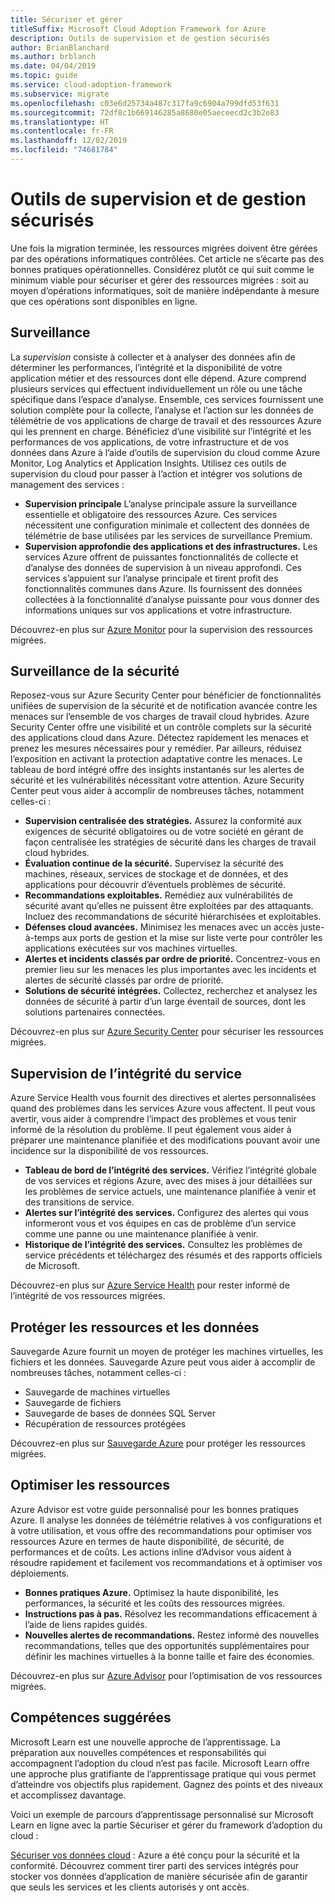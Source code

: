 ```yaml
---
title: Sécuriser et gérer
titleSuffix: Microsoft Cloud Adoption Framework for Azure
description: Outils de supervision et de gestion sécurisés
author: BrianBlanchard
ms.author: brblanch
ms.date: 04/04/2019
ms.topic: guide
ms.service: cloud-adoption-framework
ms.subservice: migrate
ms.openlocfilehash: c03e6d25734a487c317fa9c6904a799dfd53f631
ms.sourcegitcommit: 72df8c1b669146285a8680e05aeceecd2c3b2e83
ms.translationtype: HT
ms.contentlocale: fr-FR
ms.lasthandoff: 12/02/2019
ms.locfileid: "74681784"
---
```

# <a name="secure-monitoring-and-management-tools"></a>Outils de supervision et de gestion sécurisés

Une fois la migration terminée, les ressources migrées doivent être gérées par des opérations informatiques contrôlées. Cet article ne s’écarte pas des bonnes pratiques opérationnelles. Considérez plutôt ce qui suit comme le minimum viable pour sécuriser et gérer des ressources migrées : soit au moyen d’opérations informatiques, soit de manière indépendante à mesure que ces opérations sont disponibles en ligne.

## <a name="monitoring"></a>Surveillance

La *supervision* consiste à collecter et à analyser des données afin de déterminer les performances, l’intégrité et la disponibilité de votre application métier et des ressources dont elle dépend. Azure comprend plusieurs services qui effectuent individuellement un rôle ou une tâche spécifique dans l’espace d’analyse. Ensemble, ces services fournissent une solution complète pour la collecte, l’analyse et l’action sur les données de télémétrie de vos applications de charge de travail et des ressources Azure qui les prennent en charge. Bénéficiez d’une visibilité sur l’intégrité et les performances de vos applications, de votre infrastructure et de vos données dans Azure à l’aide d’outils de supervision du cloud comme Azure Monitor, Log Analytics et Application Insights. Utilisez ces outils de supervision du cloud pour passer à l’action et intégrer vos solutions de management des services :

- **Supervision principale** L’analyse principale assure la surveillance essentielle et obligatoire des ressources Azure. Ces services nécessitent une configuration minimale et collectent des données de télémétrie de base utilisées par les services de surveillance Premium.
- **Supervision approfondie des applications et des infrastructures.** Les services Azure offrent de puissantes fonctionnalités de collecte et d’analyse des données de supervision à un niveau approfondi. Ces services s’appuient sur l’analyse principale et tirent profit des fonctionnalités communes dans Azure. Ils fournissent des données collectées à la fonctionnalité d’analyse puissante pour vous donner des informations uniques sur vos applications et votre infrastructure.

Découvrez-en plus sur [Azure Monitor](https://docs.microsoft.com/azure/azure-monitor/overview) pour la supervision des ressources migrées.

## <a name="security-monitoring"></a>Surveillance de la sécurité

Reposez-vous sur Azure Security Center pour bénéficier de fonctionnalités unifiées de supervision de la sécurité et de notification avancée contre les menaces sur l’ensemble de vos charges de travail cloud hybrides. Azure Security Center offre une visibilité et un contrôle complets sur la sécurité des applications cloud dans Azure. Détectez rapidement les menaces et prenez les mesures nécessaires pour y remédier. Par ailleurs, réduisez l’exposition en activant la protection adaptative contre les menaces. Le tableau de bord intégré offre des insights instantanés sur les alertes de sécurité et les vulnérabilités nécessitant votre attention. Azure Security Center peut vous aider à accomplir de nombreuses tâches, notamment celles-ci :

- **Supervision centralisée des stratégies.** Assurez la conformité aux exigences de sécurité obligatoires ou de votre société en gérant de façon centralisée les stratégies de sécurité dans les charges de travail cloud hybrides.
- **Évaluation continue de la sécurité.** Supervisez la sécurité des machines, réseaux, services de stockage et de données, et des applications pour découvrir d’éventuels problèmes de sécurité.
- **Recommandations exploitables.** Remédiez aux vulnérabilités de sécurité avant qu’elles ne puissent être exploitées par des attaquants. Incluez des recommandations de sécurité hiérarchisées et exploitables.
- **Défenses cloud avancées.** Minimisez les menaces avec un accès juste-à-temps aux ports de gestion et la mise sur liste verte pour contrôler les applications exécutées sur vos machines virtuelles.
- **Alertes et incidents classés par ordre de priorité.** Concentrez-vous en premier lieu sur les menaces les plus importantes avec les incidents et alertes de sécurité classés par ordre de priorité.
- **Solutions de sécurité intégrées.** Collectez, recherchez et analysez les données de sécurité à partir d’un large éventail de sources, dont les solutions partenaires connectées.

Découvrez-en plus sur [Azure Security Center](https://docs.microsoft.com/azure/security-center) pour sécuriser les ressources migrées.

## <a name="service-health-monitoring"></a>Supervision de l’intégrité du service

Azure Service Health vous fournit des directives et alertes personnalisées quand des problèmes dans les services Azure vous affectent. Il peut vous avertir, vous aider à comprendre l’impact des problèmes et vous tenir informé de la résolution du problème. Il peut également vous aider à préparer une maintenance planifiée et des modifications pouvant avoir une incidence sur la disponibilité de vos ressources.

- **Tableau de bord de l’intégrité des services.** Vérifiez l’intégrité globale de vos services et régions Azure, avec des mises à jour détaillées sur les problèmes de service actuels, une maintenance planifiée à venir et des transitions de service.
- **Alertes sur l’intégrité des services.** Configurez des alertes qui vous informeront vous et vos équipes en cas de problème d’un service comme une panne ou une maintenance planifiée à venir.
- **Historique de l’intégrité des services.** Consultez les problèmes de service précédents et téléchargez des résumés et des rapports officiels de Microsoft.

Découvrez-en plus sur [Azure Service Health](https://docs.microsoft.com/azure/service-health) pour rester informé de l’intégrité de vos ressources migrées.

## <a name="protect-assets-and-data"></a>Protéger les ressources et les données

Sauvegarde Azure fournit un moyen de protéger les machines virtuelles, les fichiers et les données. Sauvegarde Azure peut vous aider à accomplir de nombreuses tâches, notamment celles-ci :

- Sauvegarde de machines virtuelles
- Sauvegarde de fichiers
- Sauvegarde de bases de données SQL Server
- Récupération de ressources protégées

Découvrez-en plus sur [Sauvegarde Azure](https://docs.microsoft.com/azure/backup) pour protéger les ressources migrées.

## <a name="optimize-resources"></a>Optimiser les ressources

Azure Advisor est votre guide personnalisé pour les bonnes pratiques Azure. Il analyse les données de télémétrie relatives à vos configurations et à votre utilisation, et vous offre des recommandations pour optimiser vos ressources Azure en termes de haute disponibilité, de sécurité, de performances et de coûts. Les actions inline d’Advisor vous aident à résoudre rapidement et facilement vos recommandations et à optimiser vos déploiements.

- **Bonnes pratiques Azure.** Optimisez la haute disponibilité, les performances, la sécurité et les coûts des ressources migrées.
- **Instructions pas à pas.** Résolvez les recommandations efficacement à l’aide de liens rapides guidés.
- **Nouvelles alertes de recommandations.** Restez informé des nouvelles recommandations, telles que des opportunités supplémentaires pour définir les machines virtuelles à la bonne taille et faire des économies.

Découvrez-en plus sur [Azure Advisor](https://docs.microsoft.com/azure/advisor/advisor-overview) pour l’optimisation de vos ressources migrées.

## <a name="suggested-skills"></a>Compétences suggérées

Microsoft Learn est une nouvelle approche de l’apprentissage. La préparation aux nouvelles compétences et responsabilités qui accompagnent l’adoption du cloud n’est pas facile. Microsoft Learn offre une approche plus gratifiante de l’apprentissage pratique qui vous permet d’atteindre vos objectifs plus rapidement. Gagnez des points et des niveaux et accomplissez davantage.

Voici un exemple de parcours d’apprentissage personnalisé sur Microsoft Learn en ligne avec la partie Sécuriser et gérer du framework d’adoption du cloud : 

[Sécuriser vos données cloud](https://docs.microsoft.com/learn/paths/secure-your-cloud-data/) : Azure a été conçu pour la sécurité et la conformité. Découvrez comment tirer parti des services intégrés pour stocker vos données d’application de manière sécurisée afin de garantir que seuls les services et les clients autorisés y ont accès.
